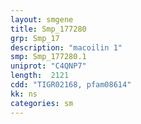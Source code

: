 ```yaml
---
layout: smgene
title: Smp_177280
grp: Smp_17
description: "macoilin 1"
smp: Smp_177280.1
uniprot: "C4QNP7"
length:  2121
cdd: "TIGR02168, pfam08614"
kk: ns
categories: sm
---
```

